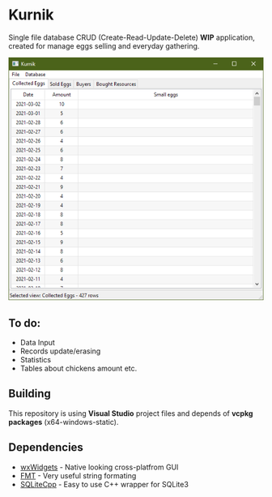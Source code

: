 # Kurnik
Single file database CRUD (Create-Read-Update-Delete) **WIP** application, created for manage eggs selling and everyday gathering.

![screenshot](https://github.com/Kacperos155/Kurnik/blob/master/Resources/Kurnik%20-%2010%20March%202021.png)

## To do:
- Data Input
- Records update/erasing
- Statistics
- Tables about chickens amount etc.

## Building
This repository is using **Visual Studio** project files and depends of **vcpkg packages** (x64-windows-static).

## Dependencies
- [wxWidgets](https://github.com/wxWidgets/wxWidgets) - Native looking cross-platfrom GUI
- [FMT](https://github.com/fmtlib/fmt) - Very useful string formating
- [SQLiteCpp](https://github.com/SRombauts/SQLiteCpp) - Easy to use C++ wrapper for SQLite3
